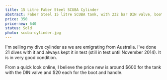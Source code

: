 ```yaml
---
title: 15 Litre Faber Steel SCUBA Cylinder
abstract: Faber Steel 15 litre SCUBA tank, with 232 bar DIN valve, boot and handle, in great condition.
price: 350
price-new: 640
status: Sold
photo: scuba-cylinder.jpg
---
```

I'm selling my dive cylinder as we are emigrating from Australia.  I've done 21 dives with it and always kept it in test (still in test until November 2014).  It is in very good condition.

From a quick look online, I believe the price new is around $600 for the tank with the DIN valve and $20 each for the boot and handle.
